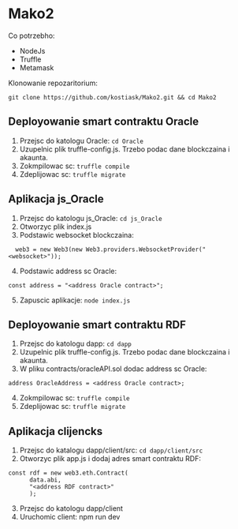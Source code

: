 # Mako2

Co potrzebho:
 * NodeJs
 * Truffle
 * Metamask

Klonowanie repozaritorium:
```
git clone https://github.com/kostiask/Mako2.git && cd Mako2
```

## Deployowanie smart contraktu Oracle
1. Przejsc do katologu Oracle: 
```cd Oracle```
2. Uzupelnic plik truffle-config.js. Trzebo podac dane blockczaina i akaunta.
3. Zokmpilowac sc: 
```truffle compile```
4. Zdeplijowac sc: 
```truffle migrate```

## Aplikacja js_Oracle
1. Przejsc do katologu js_Oracle: 
```cd js_Oracle```
2. Otworzyc plik index.js
3. Podstawic websocket blockczaina: 
```
  web3 = new Web3(new Web3.providers.WebsocketProvider("<websocket>"));
```
4. Podstawic address sc Oracle:
```
const address = "<address Oracle contract>";
```
5. Zapuscic aplikacje: 
```node index.js```

## Deployowanie smart contraktu RDF
1. Przejsc do katologu dapp:
```cd dapp```
2. Uzupelnic plik truffle-config.js. Trzebo podac dane blockczaina i akaunta.
3. W pliku contracts/oracleAPI.sol dodac address sc Oracle:
```
address OracleAddress = <address Oracle contract>;
```
4. Zokmpilowac sc: 
```truffle compile```
5. Zdeplijowac sc: 
```truffle migrate```

## Aplikacja clijencks
1. Przejsc do katalogu dapp/client/src: ```cd dapp/client/src```
2. Otworzyc plik app.js i dodaj adres smart contraktu RDF:
```
const rdf = new web3.eth.Contract(
      data.abi,
      "<address RDF contract>"
      );
```
3. Przejsc do katologu dapp/client
4. Uruchomic client: npm run dev
